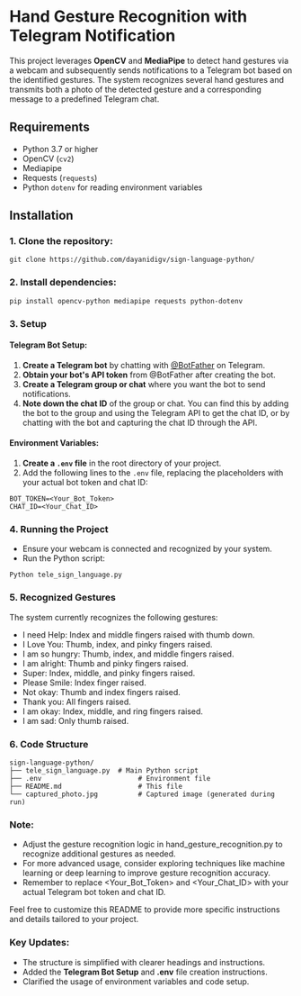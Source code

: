 # Hand Gesture Recognition with Telegram Notification
This project leverages **OpenCV** and **MediaPipe** to detect hand gestures via a webcam and subsequently sends notifications to a Telegram bot based on the identified gestures. The system recognizes several hand gestures and transmits both a photo of the detected gesture and a corresponding message to a predefined Telegram chat.

## Requirements

- Python 3.7 or higher
- OpenCV (`cv2`)
- Mediapipe
- Requests (`requests`)
- Python `dotenv` for reading environment variables

## Installation

### 1. Clone the repository:


```
git clone https://github.com/dayanidigv/sign-language-python/
```


### 2. Install dependencies:
   
```
pip install opencv-python mediapipe requests python-dotenv
```

### 3. Setup

#### Telegram Bot Setup:

1. **Create a Telegram bot** by chatting with [@BotFather](https://t.me/botfather) on Telegram.
2. **Obtain your bot's API token** from @BotFather after creating the bot.
3. **Create a Telegram group or chat** where you want the bot to send notifications.
4. **Note down the chat ID** of the group or chat. You can find this by adding the bot to the group and using the Telegram API to get the chat ID, or by chatting with the bot and capturing the chat ID through the API.

#### Environment Variables:

1. **Create a `.env` file** in the root directory of your project.
2. Add the following lines to the `.env` file, replacing the placeholders with your actual bot token and chat ID:

```
BOT_TOKEN=<Your_Bot_Token>
CHAT_ID=<Your_Chat_ID>
```
### 4. Running the Project
 - Ensure your webcam is connected and recognized by your system.
- Run the Python script:
  
```
Python tele_sign_language.py
```

### 5. Recognized Gestures
The system currently recognizes the following gestures:

- I need Help: Index and middle fingers raised with thumb down.
- I Love You: Thumb, index, and pinky fingers raised.
- I am so hungry: Thumb, index, and middle fingers raised.
- I am alright: Thumb and pinky fingers raised.
- Super: Index, middle, and pinky fingers raised.
- Please Smile: Index finger raised.
- Not okay: Thumb and index fingers raised.
- Thank you: All fingers raised.
- I am okay: Index, middle, and ring fingers raised.
- I am sad: Only thumb raised.
  
### 6. Code Structure
```
sign-language-python/
├── tele_sign_language.py  # Main Python script
├── .env                        # Environment file
├── README.md                   # This file
└── captured_photo.jpg          # Captured image (generated during run)
```
### Note:

- Adjust the gesture recognition logic in hand_gesture_recognition.py to recognize additional gestures as needed.
- For more advanced usage, consider exploring techniques like machine learning or deep learning to improve gesture recognition accuracy.
- Remember to replace <Your_Bot_Token> and <Your_Chat_ID> with your actual Telegram bot token and chat ID.
  
Feel free to customize this README to provide more specific instructions and details tailored to your project.


### Key Updates:

- The structure is simplified with clearer headings and instructions.
- Added the **Telegram Bot Setup** and **.env** file creation instructions.
- Clarified the usage of environment variables and code setup.

